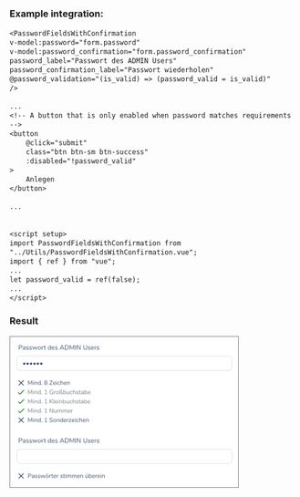 ### Example integration:

    <PasswordFieldsWithConfirmation
    v-model:password="form.password"
    v-model:password_confirmation="form.password_confirmation"
    password_label="Passwort des ADMIN Users"
    password_confirmation_label="Passwort wiederholen"
    @password_validation="(is_valid) => (password_valid = is_valid)"
    />
    
    ...
    <!-- A button that is only enabled when password matches requirements -->
    <button
        @click="submit"
        class="btn btn-sm btn-success"
        :disabled="!password_valid"
    >
        Anlegen
    </button>

    ...


    <script setup>
    import PasswordFieldsWithConfirmation from "../Utils/PasswordFieldsWithConfirmation.vue";
    import { ref } from "vue";
    ...
    let password_valid = ref(false);
    ...
    </script>

### Result
<img src="Example.png" width="400" style="border: 1px solid grey">